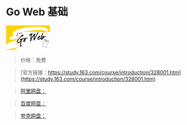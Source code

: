 # Go Web 基础

![img](../../../assets/study163/free/1657324662972502844.png)

> 价格：免费

> [官方链接：https://study.163.com/course/introduction/328001.htm](https://study.163.com/course/introduction/328001.htm)

> [阿里网盘：]()

> [百度网盘：]()

> [夸克网盘：]()
